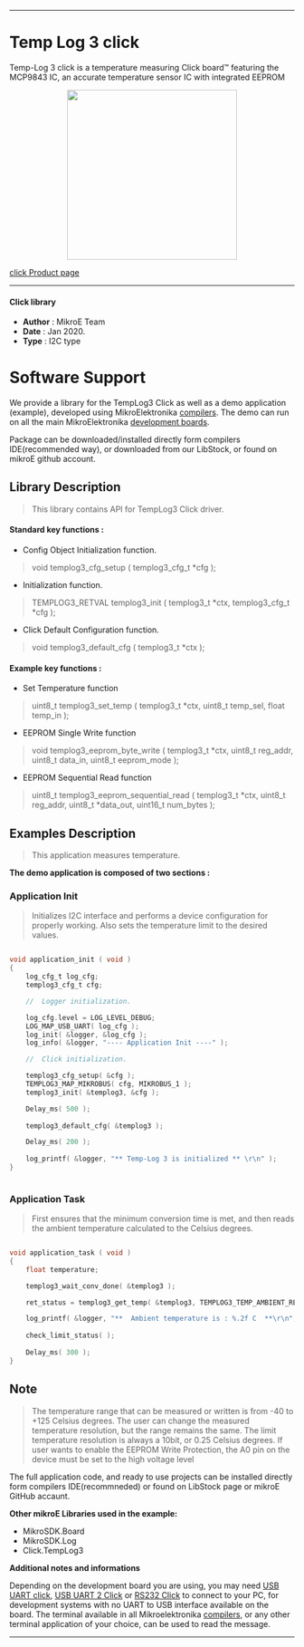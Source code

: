 

---
# Temp Log 3 click

Temp-Log 3 click is a temperature measuring Click board™ featuring the MCP9843 IC, an accurate temperature sensor IC with integrated EEPROM

<p align="center">
  <img src="https://download.mikroe.com/images/click_for_ide/templog3_click.png" height=300px>
</p>

[click Product page](<https://www.mikroe.com/temp-log-3-click>)

---


#### Click library 

- **Author**        : MikroE Team
- **Date**          : Jan 2020.
- **Type**          : I2C type


# Software Support

We provide a library for the TempLog3 Click 
as well as a demo application (example), developed using MikroElektronika 
[compilers](https://shop.mikroe.com/compilers). 
The demo can run on all the main MikroElektronika [development boards](https://shop.mikroe.com/development-boards).

Package can be downloaded/installed directly form compilers IDE(recommended way), or downloaded from our LibStock, or found on mikroE github account. 

## Library Description

> This library contains API for TempLog3 Click driver.

#### Standard key functions :

- Config Object Initialization function.
> void templog3_cfg_setup ( templog3_cfg_t *cfg ); 
 
- Initialization function.
> TEMPLOG3_RETVAL templog3_init ( templog3_t *ctx, templog3_cfg_t *cfg );

- Click Default Configuration function.
> void templog3_default_cfg ( templog3_t *ctx );


#### Example key functions :

- Set Temperature function
> uint8_t templog3_set_temp ( templog3_t *ctx, uint8_t temp_sel, float temp_in );
 
- EEPROM Single Write function
> void templog3_eeprom_byte_write ( templog3_t *ctx, uint8_t reg_addr, uint8_t data_in, uint8_t eeprom_mode );

- EEPROM Sequential Read function
> uint8_t templog3_eeprom_sequential_read ( templog3_t *ctx, uint8_t reg_addr, uint8_t *data_out, uint16_t num_bytes );

## Examples Description

> This application measures temperature.

**The demo application is composed of two sections :**

### Application Init 

> Initializes I2C interface and performs a device configuration for properly working.
> Also sets the temperature limit to the desired values.

```c

void application_init ( void )
{
    log_cfg_t log_cfg;
    templog3_cfg_t cfg;

    //  Logger initialization.

    log_cfg.level = LOG_LEVEL_DEBUG;
    LOG_MAP_USB_UART( log_cfg );
    log_init( &logger, &log_cfg );
    log_info( &logger, "---- Application Init ----" );

    //  Click initialization.

    templog3_cfg_setup( &cfg );
    TEMPLOG3_MAP_MIKROBUS( cfg, MIKROBUS_1 );
    templog3_init( &templog3, &cfg );

    Delay_ms( 500 );
    
    templog3_default_cfg( &templog3 );

    Delay_ms( 200 );
    
    log_printf( &logger, "** Temp-Log 3 is initialized ** \r\n" );
}
  
```

### Application Task

> First ensures that the minimum conversion time is met, and then reads the
> ambient temperature calculated to the Celsius degrees.

```c

void application_task ( void )
{
    float temperature;

    templog3_wait_conv_done( &templog3 );

    ret_status = templog3_get_temp( &templog3, TEMPLOG3_TEMP_AMBIENT_REG, &temperature );

    log_printf( &logger, "**  Ambient temperature is : %.2f C  **\r\n", temperature );
    
    check_limit_status( );
    
    Delay_ms( 300 );
}

```

## Note

> The temperature range that can be measured or written is from -40 to +125 Celsius degrees.
> The user can change the measured temperature resolution, but the range remains the same.
> The limit temperature resolution is always a 10bit, or 0.25 Celsius degrees.
> If user wants to enable the EEPROM Write Protection, the A0 pin on the device must be set to the high voltage level

The full application code, and ready to use projects can be  installed directly form compilers IDE(recommneded) or found on LibStock page or mikroE GitHub accaunt.

**Other mikroE Libraries used in the example:** 

- MikroSDK.Board
- MikroSDK.Log
- Click.TempLog3

**Additional notes and informations**

Depending on the development board you are using, you may need 
[USB UART click](https://shop.mikroe.com/usb-uart-click), 
[USB UART 2 Click](https://shop.mikroe.com/usb-uart-2-click) or 
[RS232 Click](https://shop.mikroe.com/rs232-click) to connect to your PC, for 
development systems with no UART to USB interface available on the board. The 
terminal available in all Mikroelektronika 
[compilers](https://shop.mikroe.com/compilers), or any other terminal application 
of your choice, can be used to read the message.



---
